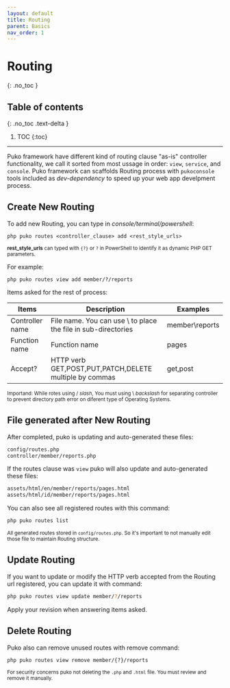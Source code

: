 ```yaml
---
layout: default
title: Routing
parent: Basics
nav_order: 1
---
```


# Routing
{: .no_toc }

## Table of contents
{: .no_toc .text-delta }

1. TOC
{:toc}

---

Puko framework have different kind of routing clause "as-is" controller functionality, we call it sorted from most ussage in order: `view`, `service`, and `console`. Puko framework can scaffolds Routing process with `pukoconsole` tools included as _dev-dependency_ to speed up your web app develpment process.

## Create New Routing

To add new Routing, you can type in _console/terminal/powershell_:

```text
php puko routes <controller_clause> add <rest_style_urls>
```

<small>**rest_style_urls** can typed with `{?}` or `?` in PowerShell to identify it as dynamic PHP GET parameters.</small>

For example:

```text
php puko routes view add member/?/reports
```

Items asked for the rest of process:

|Items|Description|Examples|
|---|---|---|
|Controller name|File name. You can use \ to place the file in sub-directories|member\reports|
|Function name|Function name|pages|
|Accept?|HTTP verb GET,POST,PUT,PATCH,DELETE multiple by commas|get,post|

<small>Importand: While rotes using / _slash_, You must using \ _backslash_ for separating controller to prevent directory path error on diferent type of Operating Systems.</small>

## File generated after New Routing

After completed, puko is updating and auto-generated these files:

```bash
config/routes.php
controller/member/reports.php
```

If the routes clause was `view` puko will also update and auto-generated these files:

```bash
assets/html/en/member/reports/pages.html
assets/html/id/member/reports/pages.html
```

You can also see all registered routes with this command:

```bash
php puko routes list
```

<small>All generated routes stored in `config/routes.php`. So it's important to not manually edit those file to maintain Routing structure.</small>

## Update Routing

If you want to update or modify the HTTP verb accepted from the Routing url registered, 
you can update it with command:

```bash
php puko routes view update member/?/reports
```

Apply your revision when answering items asked.

## Delete Routing

Puko also can remove unused routes with remove command:

```bash
php puko routes view remove member/{?}/reports
```

<small>For security concerns puko not deleting the `.php` and `.html` file. You must review and remove it manually.</small>

